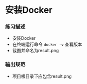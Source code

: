 # 安装Docker

### 练习描述
- 安装Docker
- 在终端运行命令 `docker -v`  查看版本
- 截图并命名为result.png


### 输出规范
- 项目根目录下应包含result.png
